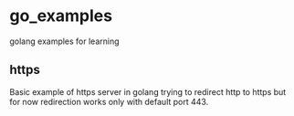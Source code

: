 # go_examples

golang examples for learning

## https

Basic example of https server in golang trying to redirect http to https but for now redirection works only with default port 443.
